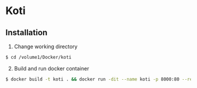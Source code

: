 Koti
====

## Installation

1. Change working directory
```bash
$ cd /volume1/Docker/koti
```

2. Build and run docker container
```bash
$ docker build -t koti . && docker run -dit --name koti -p 8000:80 --restart always koti
```
